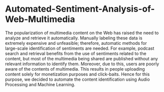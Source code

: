 # Automated-Sentiment-Analysis-of-Web-Multimedia
The popularization of multimedia content on the Web has raised the need to analyze and retrieve it automatically. Manually labeling these data is extremely expensive and unfeasible; therefore, automatic methods for large-scale identification of sentiments are needed. For example, podcast search and retrieval benefits from the use of sentiments related to the content, but most of the multimedia being shared are published without any relevant information to identify them. Moreover, due to this, users are poorly aware of the contents of multimedia. This results in people uploading content solely for monetization purposes and click-baits. Hence for this purpose, we decided to automate the content identification using Audio Processing and Machine Learning.
